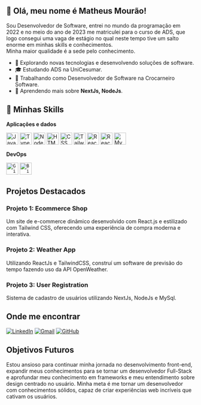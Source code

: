 ## 👋 Olá, meu nome é Matheus Mourão!


Sou Desenvolvedor de Software, entrei no mundo da programação em 2022 e no meio do ano de 2023 me matriculei para o curso de ADS, que logo consegui uma vaga de estágio no qual neste tempo tive um salto enorme em minhas skills e conhecimentos. <br/>Minha maior qualidade é a sede pelo conhecimento.


- 🔭 Explorando novas tecnologias e desenvolvendo soluções de software.
- 🎓 Estudando ADS na UniCesumar.
- 💼 Trabalhando como Desenvolvedor de Software na Crocarneiro Software.
- 🌱 Aprendendo mais sobre <b>NextJs, NodeJs</b>.


## 🚀 Minhas Skills


**Aplicações e dados**

<div>
<img height="32" src="https://img.shields.io/badge/JavaScript-323330?style=for-the-badge&logo=javascript&logoColor=F7DF1E" alt="Javascript"/>
<img height="32" src="https://img.shields.io/badge/TypeScript-007ACC?style=for-the-badge&logo=typescript&logoColor=white" alt="Typescript"/>
<img height="32" src="https://img.shields.io/badge/Node.js-43853D?style=for-the-badge&logo=node.js&logoColor=white" alt="Nodejs"/>
<img height="32" src="https://img.shields.io/badge/HTML5-E34F26?style=for-the-badge&logo=html5&logoColor=white" alt="HTML5"/>
<img height="32" src="https://img.shields.io/badge/CSS3-1572B6?style=for-the-badge&logo=css3&logoColor=white" alt="CSS"/>
<img height="32" src="https://img.shields.io/badge/Tailwind_CSS-38B2AC?style=for-the-badge&logo=tailwind-css&logoColor=white" alt="TailwindCss"/>
<img height="32" src="https://img.shields.io/badge/React-20232A?style=for-the-badge&logo=react&logoColor=61DAFB" alt="React"/>
<img height="32" src="https://img.shields.io/badge/React_Native-20232A?style=for-the-badge&logo=react&logoColor=61DAFB" alt="ReactNative"/>
<img height="32" src="https://img.shields.io/badge/MySQL-00000F?style=for-the-badge&logo=mysql&logoColor=white" alt="MySQL"/>
</div>


**DevOps**

<code><img height="32" src="https://img.shields.io/badge/Git-E34F26?style=for-the-badge&logo=git&logoColor=white" alt="Git"/></code>
<code><img height="32" src="https://img.shields.io/badge/Bitbucket-330F63?style=for-the-badge&logo=bitbucket&logoColor=white" alt="BitBucket"/></code>



## Projetos Destacados
### Projeto 1: Ecommerce Shop
Um site de e-commerce dinâmico desenvolvido com React.js e estilizado com Tailwind CSS, oferecendo uma experiência de compra moderna e interativa.

### Projeto 2: Weather App
Utilizando ReactJs e TailwindCSS, construí um software de previsão do tempo fazendo uso da API OpenWeather.

### Projeto 3: User Registration
Sistema de cadastro de usuários utilizando NextJs, NodeJs e MySql.


## Onde me encontrar

[![LinkedIn](https://img.shields.io/badge/LinkedIn-0077B5?style=for-the-badge&logo=linkedin&logoColor=white)](https://www.linkedin.com/in/matheus-mour%C3%A3o-13a838208/)
[![Gmail](https://img.shields.io/badge/Gmail-D14836?style=for-the-badge&logo=gmail&logoColor=white)](mailto:matheusmouraotc@gmail.com)
[![GitHub](https://img.shields.io/badge/GitHub-100000?style=for-the-badge&logo=github&logoColor=white)](https://github.com/Matheus-TC-Mourao)


## Objetivos Futuros
Estou ansioso para continuar minha jornada no desenvolvimento front-end, expandir meus conhecimentos para se tornar um desenvolvedor Full-Stack e aprofundar meu conhecimento em frameworks e meu entendimento sobre design centrado no usuário. Minha meta é me tornar um desenvolvedor com conhecimentos sólidos, capaz de criar experiências web incríveis que cativam os usuários.

